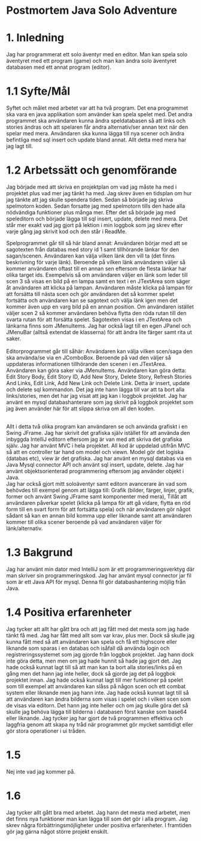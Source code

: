 # Postmortem Java Solo Adventure

# 1. Inledning
Jag har programmerat ett solo äventyr med en editor.
Man kan spela solo äventyret med ett program (game) och man kan
ändra solo äventyret databasen med ett annat program (editor).

# 1.1 Syfte/Mål
Syftet och målet med arbetet var att ha två program.
Det ena programmet ska vara en java applikation som
använder kan spela spelet med. Det andra programmet
ska användaren kunna ändra speldatabasen så att
links och stories ändras och att spelaren får andra
alternativ/ser annan text när den spelar med mera.
Användaren ska kunna lägga till nya scener och
ändra befintliga med sql insert och update bland annat.
Allt detta med mera har jag lagt till.

# 1.2 Arbetssätt och genomförande
Jag började med att skriva en projektplan om vad
jag måste ha med i projektet plus vad mer jag tänkt ha med.
Jag skrev även en tidsplan om hur jag tänkte att jag
skulle spendera tiden. Sedan så började jag skriva spelmotorn koden.
Sedan forsatte jag med spelmotorn tills den hade
alla nödvändiga funktioner plus många mer.
Efter det så började jag med speleditorn och
började lägga till sql insert, update, delete med mera.
Det står mer exakt vad jag gjort på lektion i min loggbok som jag skrev
efter varje gång jag skrivit kod och den står i ReadMe.

Spelprogrammet går till så här bland annat:
Användaren börjar med att se sagotexten från
databas med story id 1 samt tillhörande länkar
för den sagan/scenen. Användaren kan välja
vilken länk den vill ta (det finns beskrivning för varje
länk). Beroende på vilken länk användaren väljer
så kommer användaren oftast till en annan sen eftersom
de flesta länkar har olika target ids. Exempelvis
så om användaren väljer en länk som leder till scen 3 så
visas en bild på en lampa samt en text i en JTextArea som säger
åt användaren att klicka på lampan. Användaren
måste klicka på lampan för att forsätta till nästa
scen och gör användaren det så kommer spelet fortsätta
och användaren kan se sagotext och välja länk igen men
det kommer även upp en varg bild på en annan position.
Om användaren istället väljer scen 2 så kommer användaren
behöva flytta den röda rutan till den svarta rutan för att forsätta spelet.
Sagotexten visas i en JTextArea och länkarna
finns som JMenuItems.
Jag har också lagt till en egen JPanel och JMenuBar
(alltså extendat de klasserna) för att ändra lite färger samt rita ut saker.
<br>
<br>
Editorprogrammet går till såhär:
Användaren kan välja vilken scen/saga den ska använda/se
via en JComboBox. Beroende på vad den väljer så
uppdateras informationen tillhörande den scenen
i en JTextArea. Användaren kan göra saker via
JMenuItems. Användaren kan göra detta:
Edit Story Body, Edit Story ID, Add New Story,
Delete Story, Refresh Stories And Links, Edit Link,
Add New Link och Delete Link. Detta är insert, update
och delete sql kommandon. Det jag inte hann lägga
till var att ta bort alla links/stories, men det
har jag visat att jag kan i loggbok projektet.
Jag har använt en mysql databashanterare som jag skrivit
på loggbok projektet som jag även använder här för att
slippa skriva om all den koden.

<br>
Allt i detta två olika program kan användaren se och använda grafiskt i en Swing JFrame.
Jag har skrivit det grafiska själv istället för att använda den inbyggda IntelliJ editorn eftersom
jag är van med att skriva det grafiska själv.
Jag har använt MVC i hela projektet. All kod är uppdelad utifrån MVC så att
en controller tar hand om model och viewn. Model gör det logiska (databas etc),
view är det grafiska. Jag har använt en mysql databas via en Java Mysql connector API och
använt sql insert, update, delete. Jag har använt
objektsorienterad programmering eftersom jag 
använder objekt i Java. 
<br>
Jag har också gjort mitt soloäventyr samt editorn
avancerare än vad som behövdes till exempel genom
att lägga till: Grafik (bilder, färger, linjer, grafik, former och
använt Swing JFrame samt komponenter med mera),
Tillåt att användaren påverkar spelet (klicka på lampa för att gå vidare, flytta en röd form till en svart form för
att fortsätta spela) och när användaren gör något sådant
så kan en annan bild komma upp eller liknande samt
att användaren kommer till olika scener beroende
på vad användaren väljer för länk/alternativ.
<br>

# 1.3 Bakgrund
Jag har använt min dator med IntelliJ som är ett programmeringsverktyg där man skriver sin programmeringskod.
Jag har använt mysql connector jar fil som är ett Java API för mysql. Denna fil gör databashantering möjlig från Java.

# 1.4 Positiva erfarenheter
Jag tycker att allt har gått bra och att jag fått med det mesta som jag hade tänkt få med.
Jag har fått med allt som var krav, plus mer.
Dock så skulle jag kunna fått med så att användaren
kan spela och få ett highscore eller liknande 
som sparas i en databas och isåfall då använda login och registreringssystemet
som jag gjorde från loggbok projektet. Jag hann dock inte göra detta, men
men om jag hade hunnit så hade jag gjort det.
Jag hade också kunnat lagt till så att man kan ta bort
alla stories/links på en gång men det hann jag inte heller, dock
så gjorde jag det på loggbok projektet innan.
Jag hade också kunnat lagt till mer funktioner på spelet
som till exempel att användaren kan slåss på någon scen och ett combat system
eller liknande men jag hann inte.
Jag hade också kunnat lagt till så att användaren
kan ändra bilderna som visas i spelet och i vilken
scen som de visas via editorn. Det hann jag inte heller
och om jag skulle göra det så skulle jag behöva
lägga till bilderna i databasen först kanske som base64 eller liknande.
Jag tycker jag har gjort de två programmen effektiva
och laggfria genom att skapa ny tråd när programmet gör mycket samtidigt eller gör
stora operationer i ui tråden. 

# 1.5 
Nej inte vad jag kommer på.

# 1.6 
Jag tycker allt gått bra med arbetet. Jag hann det mesta
med arbetet, men det finns nya funktioner man kan lägga till som
det gör i alla program. Jag skrev några förbättringsmöjligheter under positiva erfarenheter.
I framtiden gör jag gärna något större projekt enskilt.

